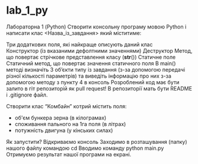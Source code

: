 # lab_1_py
Лабораторна 1 (Python)
Створити консольну програму мовою Python і написати клас <Назва_із_завдання> який міститиме:

Три додаткових поля, які найкраще описують даний клас	
Конструктор (із вказаними дефолтними значеннями)
Деструктор
Метод, що повертає стрічкове представлення класу (__str__())
Статичне поле
Статичний метод, що повертає значення статичного поля
В main() методі визначіть 3 об’єкти типу із завдання (з-за допомогою передачі різної кількості параметрів) та виведіть інформацію про них з-за допомогою методу з пункту 4 в консоль
Розроблений код має бути залито в гіт репозиторій як pull request! В репозиторії мать бути README і .gitignore файл. 


Створити клас  “Комбайн” котрий містить поля:
- об'єм бункера зерна (в кілограмах)
- споживання пального на 1га поля (в літрах)
- потужність двигуна (у кінських силах)

Як запустити?
Відкриваємо консоль Заходимо в розташування (папку) нашого файлу командою cd Вводимо команду python main.py Отримуємо результат нашої програми на екрані.
